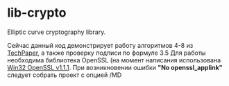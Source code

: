 # lib-crypto

Elliptic curve cryptography library.

Сейчас данный код демонстрирует работу алгоритмов 4-8 из [TechPaper](https://new.enecuum.com/files/tp_en.pdf), а также проверку подписи по формуле 3.5
Для работы необходима библиотека OpenSSL (на момент написания использована [Win32 OpenSSL v1.1.1](https://slproweb.com/products/Win32OpenSSL.html).
При возникновении ошибки **"No openssl_applink"** следует собрать проект с опцией /MD